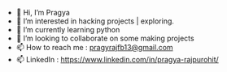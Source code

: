 - 👋 Hi, I’m Pragya
- 👀 I’m interested in hacking projects | exploring.
- 🌱 I’m currently learning python
- 💞️ I’m looking to collaborate on some making projects
- 📫 How to reach me : pragyrajfb13@gmail.com 
- 📫 LinkedIn : https://www.linkedin.com/in/pragya-rajpurohit/

<!---
pragyaraj13/pragyaraj13 is a ✨ special ✨ repository because its `README.md` (this file) appears on your GitHub profile.
You can click the Preview link to take a look at your changes.
--->
